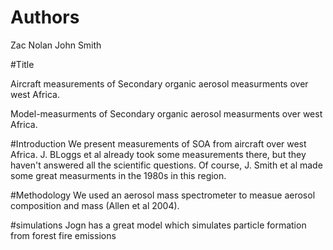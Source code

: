 # Authors
Zac Nolan
John Smith

#Title

Aircraft measurements of Secondary organic aerosol measurments over west Africa.

Model-measurments of Secondary organic aerosol measurments over west Africa.


#Introduction
We present measurements of SOA from aircraft over west Africa.
J. BLoggs et al already took some measurements there, but they haven't answered all the scientific questions.
Of course, J. Smith et al made some great measurments in the 1980s in this region.

#Methodology
We used an aerosol mass spectrometer to measue aerosol composition and mass (Allen et al 2004).

#simulations
Jogn has a great model which simulates particle formation from forest fire emissions